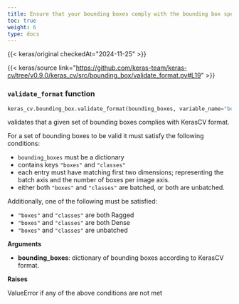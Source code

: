 ```yaml
---
title: Ensure that your bounding boxes comply with the bounding box spec
toc: true
weight: 6
type: docs
---
```


{{< keras/original checkedAt="2024-11-25" >}}

{{< keras/source link="https://github.com/keras-team/keras-cv/tree/v0.9.0/keras_cv/src/bounding_box/validate_format.py#L19" >}}

### `validate_format` function

```python
keras_cv.bounding_box.validate_format(bounding_boxes, variable_name="bounding_boxes")
```

validates that a given set of bounding boxes complies with KerasCV
format.

For a set of bounding boxes to be valid it must satisfy the following
conditions:

- `bounding_boxes` must be a dictionary
- contains keys `"boxes"` and `"classes"`
- each entry must have matching first two dimensions; representing the batch
  axis and the number of boxes per image axis.
- either both `"boxes"` and `"classes"` are batched, or both are unbatched.

Additionally, one of the following must be satisfied:

- `"boxes"` and `"classes"` are both Ragged
- `"boxes"` and `"classes"` are both Dense
- `"boxes"` and `"classes"` are unbatched

**Arguments**

- **bounding_boxes**: dictionary of bounding boxes according to KerasCV
  format.

**Raises**

ValueError if any of the above conditions are not met
